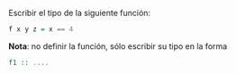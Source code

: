 Escribir el tipo de la siguiente función:

```Haskell
f x y z = x == 4
```

**Nota**: no definir la función, sólo escribir su tipo en la forma

```Haskell
f1 :: ....
```
